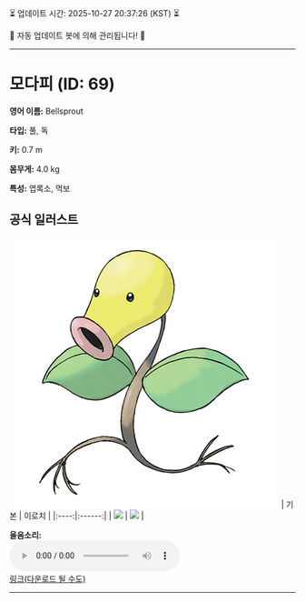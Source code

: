 
⏳ 업데이트 시간: 2025-10-27 20:37:26 (KST) ⏳

🤖 자동 업데이트 봇에 의해 관리됩니다! 🤖

---

# 모다피 (ID: 69)
**영어 이름:** Bellsprout

**타입:** 풀, 독

**키:** 0.7 m

**몸무게:** 4.0 kg

**특성:** 엽록소, 먹보

## 공식 일러스트
![](https://raw.githubusercontent.com/PokeAPI/sprites/master/sprites/pokemon/other/official-artwork/69.png)
| 기본 | 이로치 |
|:----:|:------:|
| <img src="http://play.pokemonshowdown.com/sprites/ani/bellsprout.gif" width="200"> | <img src="http://play.pokemonshowdown.com/sprites/ani-shiny/bellsprout.gif" width="200"> |

**울음소리:**<br><audio controls src="https://raw.githubusercontent.com/PokeAPI/cries/main/cries/pokemon/latest/69.ogg"></audio><br> [링크(다운로드 될 수도)](https://raw.githubusercontent.com/PokeAPI/cries/main/cries/pokemon/latest/69.ogg)


---
